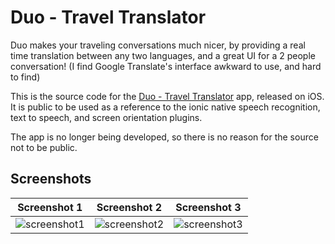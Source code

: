 # Duo - Travel Translator
Duo makes your traveling conversations much nicer, by providing a real time translation between any two languages, and a great UI for a 2 people conversation!
(I find Google Translate's interface awkward to use, and hard to find)

This is the source code for the [Duo - Travel Translator](https://itunes.apple.com/us/app/duo-travel-translator/id1254876645?mt=8) app, released on iOS.
It is public to be used as a reference to the ionic native speech recognition, text to speech, and screen orientation plugins.

The app is no longer being developed, so there is no reason for the source not to be public.

## Screenshots
| Screenshot 1                                          | Screenshot 2                                          | Screenshot 3                                           |
|-------------------------------------------------------|-------------------------------------------------------|--------------------------------------------------------|
| ![screenshot1](resource/screenshots/screenshot01.png) | ![screenshot2](resource/screenshots/screenshot02.png) | ![screenshot3](resource/screenshots/screenshot013.png) |

